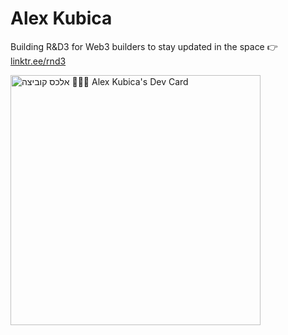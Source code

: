 # Alex Kubica

Building R&D3 for Web3 builders to stay updated in the space 👉 [linktr.ee/rnd3](https://linktr.ee/rnd3)

<a href="https://app.daily.dev/alexkubica_eth"><img src="https://api.daily.dev/devcards/d14201205e9e4ea0a408872046350f4a.png?r=rtd" width="400" alt="אלכס קוביצה 👨🏻‍💻 Alex Kubica's Dev Card"/></a>
